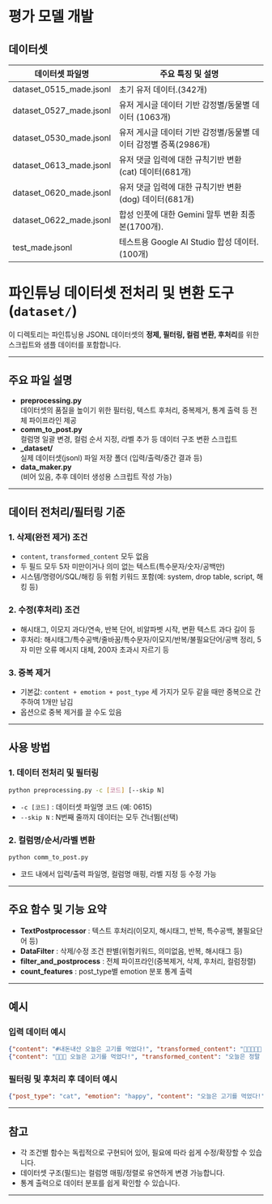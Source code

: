 # 평가 모델 개발
## 데이터셋 
| 데이터셋 파일명                | 주요 특징 및 설명                                                                               |
|-------------------------------|--------------------------------------------------------------|
| dataset_0515_made.jsonl        | 초기 유저 데이터.(342개)                                 |
| dataset_0527_made.jsonl        | 유저 게시글 데이터 기반 감정별/동물별 데이터 (1063개)           |
| dataset_0530_made.jsonl        | 유저 게시글 데이터 기반 감정별/동물별 데이터 감정별 증폭(2986개)   |
| dataset_0613_made.jsonl        | 유저 댓글 입력에 대한 규칙기반 변환(cat) 데이터(681개)         |
| dataset_0620_made.jsonl        | 유저 댓글 입력에 대한 규칙기반 변환(dog) 데이터(681개)          |
| dataset_0622_made.jsonl        | 합성 인풋에 대한 Gemini 말투 변환 최종본(1700개).            |
| test_made.jsonl                | 테스트용 Google AI Studio 합성 데이터.(100개)              |

# 파인튜닝 데이터셋 전처리 및 변환 도구 (`dataset/`)

이 디렉토리는 파인튜닝용 JSONL 데이터셋의 **정제, 필터링, 컬럼 변환, 후처리**를 위한 스크립트와 샘플 데이터를 포함합니다.

---

## 주요 파일 설명

- **preprocessing.py**  
  데이터셋의 품질을 높이기 위한 필터링, 텍스트 후처리, 중복제거, 통계 출력 등 전체 파이프라인 제공
- **comm_to_post.py**  
  컬럼명 일괄 변경, 컬럼 순서 지정, 라벨 추가 등 데이터 구조 변환 스크립트
- **_dataset/**  
  실제 데이터셋(jsonl) 파일 저장 폴더 (입력/출력/중간 결과 등)
- **data_maker.py**  
  (비어 있음, 추후 데이터 생성용 스크립트 작성 가능)

---

## 데이터 전처리/필터링 기준

### 1. **삭제(완전 제거) 조건**
- `content`, `transformed_content` 모두 없음
- 두 필드 모두 5자 미만이거나 의미 없는 텍스트(특수문자/숫자/공백만)
- 시스템/명령어/SQL/해킹 등 위험 키워드 포함(예: system, drop table, script, 해킹 등)

### 2. **수정(후처리) 조건**
- 해시태그, 이모지 과다/연속, 반복 단어, 비알파벳 시작, 변환 텍스트 과다 길이 등
- 후처리: 해시태그/특수공백/줄바꿈/특수문자/이모지/반복/불필요단어/공백 정리, 5자 미만 오류 메시지 대체, 200자 초과시 자르기 등

### 3. **중복 제거**
- 기본값: `content + emotion + post_type` 세 가지가 모두 같을 때만 중복으로 간주하여 1개만 남김
- 옵션으로 중복 제거를 끌 수도 있음

---

## 사용 방법

### 1. 데이터 전처리 및 필터링
```bash
python preprocessing.py -c [코드] [--skip N]
```
- `-c [코드]` : 데이터셋 파일명 코드 (예: 0615)
- `--skip N` : N번째 줄까지 데이터는 모두 건너뜀(선택)

### 2. 컬럼명/순서/라벨 변환
```bash
python comm_to_post.py
```
- 코드 내에서 입력/출력 파일명, 컬럼명 매핑, 라벨 지정 등 수정 가능

---

## 주요 함수 및 기능 요약

- **TextPostprocessor** : 텍스트 후처리(이모지, 해시태그, 반복, 특수공백, 불필요단어 등)
- **DataFilter** : 삭제/수정 조건 판별(위험키워드, 의미없음, 반복, 해시태그 등)
- **filter_and_postprocess** : 전체 파이프라인(중복제거, 삭제, 후처리, 컬럼정렬)
- **count_features** : post_type별 emotion 분포 통계 출력

---

## 예시

### 입력 데이터 예시
```json
{"content": "#내돈내산 오늘은 고기를 먹었다!", "transformed_content": "🐶🐶🐶🐶🐶 오늘은 정말 맛있는 고기를 먹었다!"}
{"content": "🐾🐾🐾 오늘은 고기를 먹었다!", "transformed_content": "오늘은 정말 맛있는 고기를 먹었다!"}
```

### 필터링 및 후처리 후 데이터 예시
```json
{"post_type": "cat", "emotion": "happy", "content": "오늘은 고기를 먹었다!", "transformed_content": "오늘은 정말 맛있는 고기를 먹었다!"}
```

---

## 참고

- 각 조건별 함수는 독립적으로 구현되어 있어, 필요에 따라 쉽게 수정/확장할 수 있습니다.
- 데이터셋 구조(필드)는 컬럼명 매핑/정렬로 유연하게 변경 가능합니다.
- 통계 출력으로 데이터 분포를 쉽게 확인할 수 있습니다.

---
